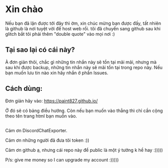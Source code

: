 # Xin chào

Nếu bạn đã lặn được tới đây thì ờm, xin chúc mừng bạn được đấy, tất nhiên là github là nơi tuyệt vời để host web rồi. tôi đã chuyển sang github sau khi glitch bắt tôi phải thêm "double quote" vào mọi nơi :)

## Tại sao lại có cái này?
À đơn giản thôi, chắc gì những tin nhắn này sẽ tồn tại mãi mãi, nhưng mà sau khi được backup, những tin nhắn này sẽ mãi tồn tại trong repo này.
Nếu bạn muốn lưu tin nào xin hãy nhắn ở phần Issues.

## Cách dùng:
Đơn giản hãy vào: https://paint827.github.io/

Ở đó sẽ có bảng điều hướng.
Còn nếu bạn muốn vào thẳng thì chỉ cần cộng theo tên trang html bạn muốn vào.

##
Cảm ơn DiscordChatExporter.

Cảm ơn những người đã đưa tôi token :))

Cảm ơn github ạ, nhưng cái repo này để public là một ý tưởng k hề hay :)))))

P/s: give me money so I can upgrade my account :)))))
